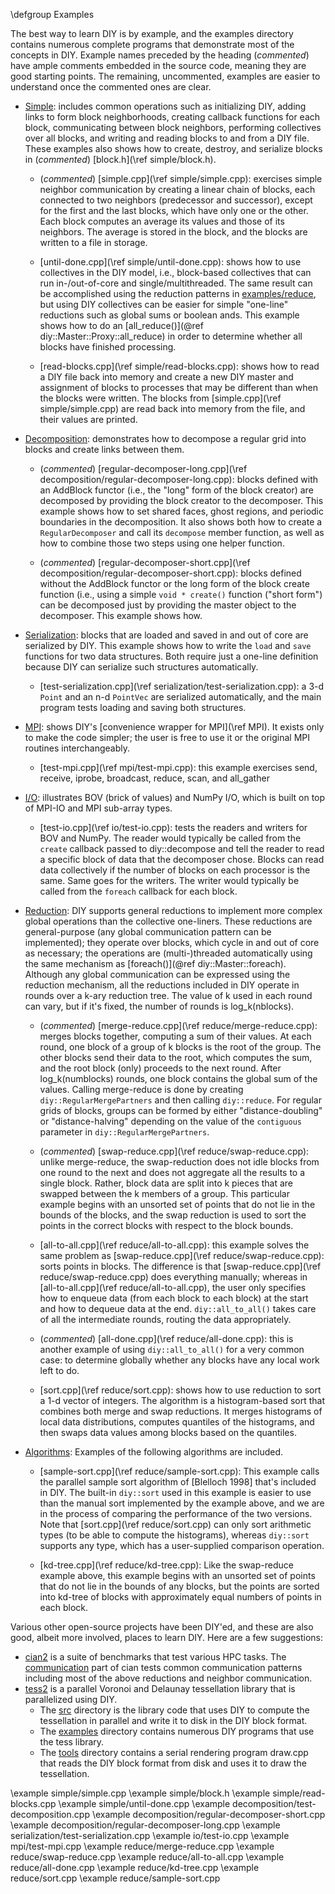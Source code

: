 \defgroup Examples

The best way to learn DIY is by example, and the examples directory contains numerous complete programs that demonstrate most of the concepts in DIY. Example names preceded by the heading (*commented*) have ample comments embedded in the source code, meaning they are good starting points. The remaining, uncommented, examples are easier to understand once the commented ones are clear.

- [Simple](https://github.com/diatomic/diy2/tree/master/examples/simple):
includes common operations such as initializing DIY, adding links to form block
neighborhoods, creating callback functions for each block, communicating
between block neighbors, performing collectives over all blocks, and writing
and reading blocks to and from a DIY file. These examples also shows how to
create, destroy, and serialize blocks in (*commented*) [block.h](\ref simple/block.h).

  - (*commented*) [simple.cpp](\ref simple/simple.cpp): exercises
  simple neighbor communication by creating a linear chain of blocks, each
  connected to two neighbors (predecessor and successor), except for the
  first and the last blocks, which have only one or the other. Each block
  computes an average its values and those of its neighbors. The average is
  stored in the block, and the blocks are written to a file in storage.

  - [until-done.cpp](\ref simple/until-done.cpp): shows how to use
  collectives in the DIY model, i.e., block-based collectives that can run
  in-/out-of-core and single/multithreaded. The same result can be
  accomplished using the reduction patterns in
  [examples/reduce](https://github.com/diatomic/diy2/tree/master/examples/reduce),
  but using DIY collectives can be easier for simple "one-line" reductions
  such as global sums or boolean ands. This example shows how to do an [all_reduce()](@ref diy::Master::Proxy::all_reduce)
  in order to determine whether all blocks have finished processing.

  - [read-blocks.cpp](\ref simple/read-blocks.cpp): shows how to read
  a DIY file back into memory and create a new DIY master and assignment of
  blocks to processes that may be different than when the blocks were written.
  The blocks from [simple.cpp](\ref simple/simple.cpp) are read back into
  memory from the file, and their values are printed.

- [Decomposition](https://github.com/diatomic/diy2/tree/master/examples/decomposition):
demonstrates how to decompose a regular grid into blocks and create links between them.

  - (*commented*) [regular-decomposer-long.cpp](\ref decomposition/regular-decomposer-long.cpp):
  blocks defined with an AddBlock functor (i.e.,
  the "long" form of the block creator) are decomposed by providing the block creator to the
  decomposer. This example shows how to set shared faces, ghost regions, and periodic
  boundaries in the decomposition. It also shows both how to create a `RegularDecomposer`
  and call its `decompose` member function, as well as how to combine those two steps using
  one helper function.

  - (*commented*) [regular-decomposer-short.cpp](\ref decomposition/regular-decomposer-short.cpp):
  blocks defined without the AddBlock functor or
  the long form of the block create function (i.e., using a simple `void * create()`
  function ("short form") can be decomposed just by providing the master object to the
  decomposer. This example shows how.

- [Serialization](https://github.com/diatomic/diy2/tree/master/examples/serialization):
blocks that are loaded and saved in and out of core are serialized by DIY. This
example shows how to write the `load` and `save` functions for two data
structures. Both require just a one-line definition because DIY can serialize
such structures automatically.

  - [test-serialization.cpp](\ref serialization/test-serialization.cpp):
  a 3-d `Point` and an n-d `PointVec` are serialized automatically, and the
  main program tests loading and saving both structures.

- [MPI](https://github.com/diatomic/diy2/tree/master/examples/mpi):
shows DIY's [convenience wrapper for MPI](\ref MPI). It exists only to make the
code simpler; the user is free to use it or the original MPI routines
interchangeably.

  - [test-mpi.cpp](\ref mpi/test-mpi.cpp): this example exercises send,
  receive, iprobe, broadcast, reduce, scan, and all_gather

- [I/O](https://github.com/diatomic/diy2/tree/master/examples/io): illustrates
BOV (brick of values) and NumPy I/O, which is built on top of MPI-IO and MPI
sub-array types.

  - [test-io.cpp](\ref io/test-io.cpp): tests the readers and writers for
  BOV and NumPy. The reader would typically be called from the `create`
  callback passed to diy::decompose and tell the reader to read a specific
  block of data that the decomposer chose. Blocks can read data collectively if
  the number of blocks on each processor is the same. Same goes for the
  writers. The writer would typically be called from the `foreach` callback for
  each block.

- [Reduction](https://github.com/diatomic/diy2/tree/master/examples/reduce):
DIY supports general reductions to implement more complex global operations
than the collective one-liners. These reductions are general-purpose (any
global communication pattern can be implemented); they operate over blocks,
which cycle in and out of core as necessary; the
operations are (multi-)threaded automatically using the same mechanism as
[foreach()](@ref diy::Master::foreach). Although any global communication can
be expressed using the reduction mechanism, all the reductions included in DIY
operate in rounds over a k-ary reduction tree. The value of k used in each round
can vary, but if it's fixed, the number of rounds is log_k(nblocks).

  - (*commented*) [merge-reduce.cpp](\ref reduce/merge-reduce.cpp):
  merges blocks together, computing a sum of their values. At each
  round, one block of a group of k blocks is the root of the group. The other
  blocks send their data to the root, which computes the sum, and the
  root block (only) proceeds to the next round. After log_k(numblocks) rounds,
  one block contains the global sum of the values. Calling merge-reduce
  is done by creating `diy::RegularMergePartners` and then calling
  `diy::reduce`. For regular grids of blocks, groups can be formed by either
  "distance-doubling" or "distance-halving" depending on the value of the
  `contiguous` parameter in `diy::RegularMergePartners`.

  - (*commented*) [swap-reduce.cpp](\ref reduce/swap-reduce.cpp): unlike
  merge-reduce, the swap-reduction does not idle blocks from one round to the
  next and does not aggregate all the results to a single block. Rather, block
  data are split into k pieces that are swapped between the k members of
  a group. This particular example begins with an unsorted set of points that
  do not lie in the bounds of the blocks, and the swap reduction is used to
  sort the points in the correct blocks with respect to the block bounds.

  - [all-to-all.cpp](\ref reduce/all-to-all.cpp): this example solves
  the same problem as [swap-reduce.cpp](\ref reduce/swap-reduce.cpp): sorts
  points in blocks. The difference is that
  [swap-reduce.cpp](\ref reduce/swap-reduce.cpp) does everything manually;
  whereas in [all-to-all.cpp](\ref reduce/all-to-all.cpp), the user only
  specifies how to enqueue data (from each block to each block) at the start
  and how to dequeue data at the end. `diy::all_to_all()` takes care of all the
  intermediate rounds, routing the data appropriately.

  - (*commented*) [all-done.cpp](\ref reduce/all-done.cpp): this is another example of using
    `diy::all_to_all()` for a very common case: to determine globally whether any blocks have
    any local work left to do.

  - [sort.cpp](\ref reduce/sort.cpp): shows how to use reduction to sort
  a 1-d vector of integers. The algorithm is a histogram-based sort that
  combines both merge and swap reductions. It merges histograms of local data
  distributions, computes quantiles of the histograms, and then swaps data
  values among blocks based on the quantiles.

- [Algorithms](https://github.com/diatomic/diy2/tree/master/examples/reduce):
Examples of the following algorithms are included.

  - [sample-sort.cpp](\ref reduce/sample-sort.cpp): This example calls the parallel
  sample sort algorithm of [Blelloch 1998] that's included in DIY.
  The built-in  `diy::sort` used in this example is easier to use than
  the manual sort implemented by the example above, and we are in the process of comparing the
  performance of the two versions. Note that
  [sort.cpp](\ref reduce/sort.cpp) can only sort arithmetic types (to be able
  to compute the histograms), whereas `diy::sort` supports any type, which has
  a user-supplied comparison operation.

  - [kd-tree.cpp](\ref reduce/kd-tree.cpp): Like the swap-reduce example above, this
  example begins with an unsorted set of points that do not lie in the bounds
  of any blocks, but the points are sorted into kd-tree of blocks with
  approximately equal numbers of points in each block.

Various other open-source projects have been DIY'ed, and these are also good, albeit more involved, places to learn DIY. Here are a few suggestions:

- [cian2](https://github.com/tpeterka/cian2) is a suite of benchmarks that test various HPC tasks. The [communication](https://github.com/tpeterka/cian2/communication) part of cian tests common communication patterns including most of the above reductions and neighbor communication.
- [tess2](https://github.com/diatomic/tess2) is a parallel Voronoi and Delaunay tessellation library that is parallelized using DIY.
    - The [src](https://github.com/diatomic/tess2/src) directory is the library code that uses DIY to compute the tessellation in parallel and write it to disk in the DIY block format.
    - The [examples](https://github.com/diatomic/tess2/examples) directory contains numerous DIY programs that use the tess library.
    - The [tools](https://github.com/diatomic/tess2/tools) directory contains a serial rendering program draw.cpp that reads the DIY block format from disk and uses it to draw the tessellation.


\example simple/simple.cpp
\example simple/block.h
\example simple/read-blocks.cpp
\example simple/until-done.cpp
\example decomposition/test-decomposition.cpp
\example decomposition/regular-decomposer-short.cpp
\example decomposition/regular-decomposer-long.cpp
\example serialization/test-serialization.cpp
\example io/test-io.cpp
\example mpi/test-mpi.cpp
\example reduce/merge-reduce.cpp
\example reduce/swap-reduce.cpp
\example reduce/all-to-all.cpp
\example reduce/all-done.cpp
\example reduce/kd-tree.cpp
\example reduce/sort.cpp
\example reduce/sample-sort.cpp
